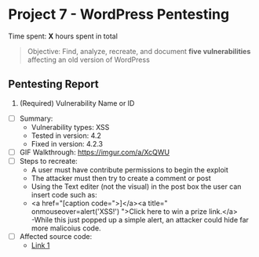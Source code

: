 # Project 7 - WordPress Pentesting

Time spent: **X** hours spent in total

> Objective: Find, analyze, recreate, and document **five vulnerabilities** affecting an old version of WordPress

## Pentesting Report

1. (Required) Vulnerability Name or ID
  - [ ] Summary: 
    - Vulnerability types: XSS
    - Tested in version: 4.2
    - Fixed in version: 4.2.3
  - [ ] GIF Walkthrough: https://imgur.com/a/XcQWU
  - [ ] Steps to recreate: 
	- A user must have contribute permissions to begin the exploit
	- The attacker must then try to create a comment or post
	- Using the Text editer (not the visual) in the post box the user can insert code such as:
	- \<a href="[caption code=">]\</a>\<a title=" onmouseover=alert('XSS!')  ">Click here to win a prize link.\</a>\
	-While this just popped up a simple alert, an attacker could hide far more malicoius code.
  - [ ] Affected source code: 
    - [Link 1](https://core.trac.wordpress.org/changeset/33359)

